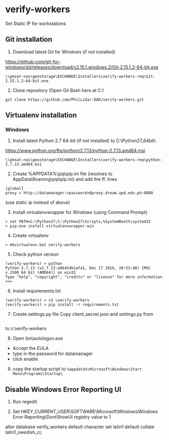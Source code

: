 # verify-workers

Set Static IP for workstations

## Git installation

1. Download latest Git for Windows (if not installed)

https://github.com/git-for-windows/git/releases/download/v2.15.1.windows.2/Git-2.15.1.2-64-bit.exe


```\\pmsat-nas\geostorage\EXCHANGE\Installers\verify-workers-req\Git-2.15.1.2-64-bit.exe```

2. Clone repository (Open Git Bash here at C:\)

```
git clone https://github.com/PhilLidar-DAD/verify-workers.git
```

## Virtualenv installation

### Windows

1. Install latest Python 2.7 64-bit (if not installed) to C:\Python27_64bit\

https://www.python.org/ftp/python/2.7.13/python-2.7.13.amd64.msi


```\\pmsat-nas\geostorage\EXCHANGE\Installers\verify-workers-req\python-2.7.13.amd64.msi```

2. Create %APPDATA%\pip\pip.ini file (resolves to AppData\Roaming\pip\pip.ini) and add the ff. lines

```
[global]
proxy = http://datamanager:<password>@proxy.dream.upd.edu.ph:8080
```
(use static ip instead of above)

3. Install virtualenvwrapper for Windows (using Command Prompt)

```
> set PATH=C:\Python27;C:\Python27\Scripts;%SystemRoot%\system32
> pip.exe install virtualenvwrapper-win
```

4. Create virtualenv

```
> mkvirtualenv.bat verify-workers
```

5. Check python version
```
(verify-workers) > python
Python 2.7.13 (v2.7.13:a06454b1afa1, Dec 17 2016, 20:53:40) [MSC v.1500 64 bit (AMD64)] on win32
Type "help", "copyright", "credits" or "license" for more information.
>>>
```

6. Install requirements.txt

```
(verify-workers) > cd \verify-workers
(verify-workers) > pip install -r requirements.txt
```

7. Create settings.py file
Copy client_secret.json and settings.py from 
```\\pmsat-nas\geostorage\EXCHANGE\Installers\verify-workers-req
```

to c:\verify-workers

8. Open bin\autologon.exe
- Accept the EULA
- type in the password for datamanager
- click enable

9. copy the startup script to 
```%appdata%\Microsoft\Windows\Start Menu\Programs\Startup\```

## Disable Windows Error Reporting UI

1. Run regedit

2. Set HKEY_CURRENT_USER\SOFTWARE\Microsoft\Windows\Windows Error Reporting\DontShowUI registry value to 1


alter database verify_workers default character set latin1 default collate latin1_swedish_ci;
